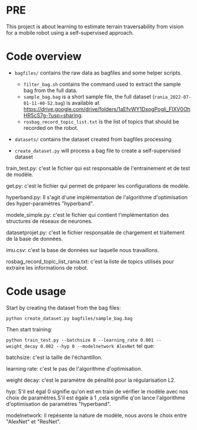 # PRE

This project is about learning to estimate terrain traversability from vision for a mobile robot using a self-supervised approach.


# Code overview

- `bagfiles/` contains the raw data as bagfiles and some helper scripts.
  - `filter_bag.sh` contains the command used to extract the sample bag from the full data.
  - `sample_bag.bag` is a short sample file, the full dataset (`rania_2022-07-01-11-40-52.bag`) is available at https://drive.google.com/drive/folders/1aEfvWY1DxogPogli_FlXV0OhHR5cS7g-?usp=sharing. 
  - `rosbag_record_topic_list.txt` is the list of topics that should be recorded on the robot. 

- `datasets/` contains the dataset created from bagfiles processing

- `create_dataset.py` will process a bag file to create a self-supervised dataset

train_test.py: c'est le fichier qui est responsable de l'entrainement et de test de modèle.

get.py: c'est le fichier qui permet de préparer les configurations de modèle.

hyperband.py: Il s'agit d'une implémentation de l'algorithme d'optimisation des hyper-paramètres "hyperband".

modele_simple.py: c'est le fichier qui contient l'implémentation des structures de réseaux de neurones.

datasetprojet.py: c'est le fichier responsable de chargement et  traitement de la base de données.

imu.csv: c'est la base de données sur laquelle nous travaillons.

rosbag_record_topic_list_rania.txt: c'est la liste de topics utilisés pour extraire les informations de robot.



# Code usage

Start by creating the dataset from the bag files:

`python create_dataset.py bagfiles/sample_bag.bag`

Then start training:

`python train_test.py --batchsize 8 --learning_rate 0.001 --weight_decay 0.002 --hyp 0 --modelnetwork AlexNet`
tel que:

batchsize: c'est la taille de l'échantillon.

learning rate: c'est le pas de l'algorithme d'optimisation.

weight decay: c'est le paramètre de pénalité pour la régularisation L2.

hyp: S'il est égal 0 signifie qu'on est en train de vérifier le modèle avec nos choix de paramètres.S'il est égale à 1 ,cela signifie q'on lance l'algorithme d'optimisation de paramètres "hyperband".

modelnetwork: il repésente la nature de modèle, nous avons le choix entre "AlexNet" et "ResNet".




